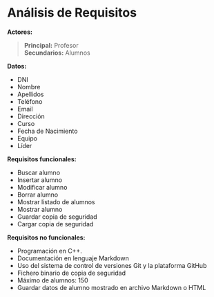 # Análisis de Requisitos

**Actores:**

>**Principal:** Profesor   
>**Secundarios:** Alumnos

**Datos:**

* DNI
* Nombre
* Apellidos
* Teléfono
* Email
* Dirección
* Curso
* Fecha de Nacimiento
* Equipo
* Líder

**Requisitos funcionales:**

* Buscar alumno
* Insertar alumno
* Modificar alumno
* Borrar alumno
* Mostrar listado de alumnos
* Mostrar alumno
* Guardar copia de seguridad
* Cargar copia de seguridad

**Requisitos no funcionales:**

* Programación en C++.
* Documentación en lenguaje Markdown
* Uso del sistema de control de versiones Git y la plataforma GitHub
* Fichero binario de copia de seguridad
* Máximo de alumnos: 150
* Guardar datos de alumno mostrado en archivo Markdown o HTML
